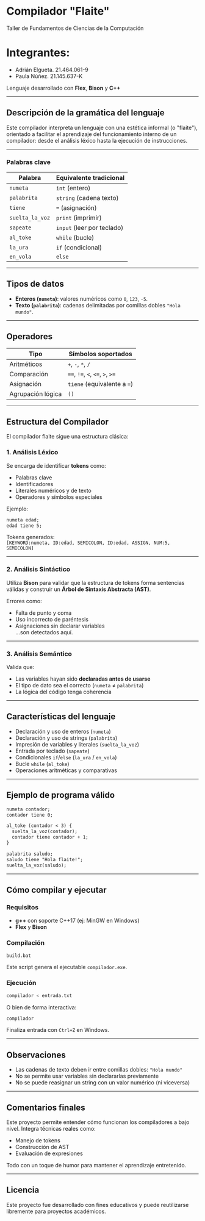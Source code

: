 # Compilador "Flaite"

Taller de Fundamentos de Ciencias de la Computación

# Integrantes:
- Adrián Elgueta. 21.464.061-9
- Paula Núñez. 21.145.637-K

Lenguaje desarrollado con **Flex**, **Bison** y **C++**

---

## Descripción de la gramática del lenguaje

Este compilador interpreta un lenguaje con una estética informal (o "flaite"), orientado a facilitar el aprendizaje del funcionamiento interno de un compilador: desde el análisis léxico hasta la ejecución de instrucciones.

---

### Palabras clave

| Palabra         | Equivalente tradicional  |
|-----------------|--------------------------|
| `numeta`        | `int` (entero)           |
| `palabrita`     | `string` (cadena texto)  |
| `tiene`         | `=` (asignación)         |
| `suelta_la_voz` | `print` (imprimir)       |
| `sapeate`       | `input` (leer por teclado) |
| `al_toke`       | `while` (bucle)          |
| `la_ura`        | `if` (condicional)       |
| `en_vola`       | `else`                   |

---

## Tipos de datos

- **Enteros (`numeta`)**: valores numéricos como `0`, `123`, `-5`.
- **Texto (`palabrita`)**: cadenas delimitadas por comillas dobles `"Hola mundo"`.

---

## Operadores

| Tipo              | Símbolos soportados  |
|-------------------|-----------------------|
| Aritméticos        | `+`, `-`, `*`, `/`     |
| Comparación        | `==`, `!=`, `<`, `<=`, `>`, `>=` |
| Asignación         | `tiene` (equivalente a `=`) |
| Agrupación lógica  | `()`                   |

---

## Estructura del Compilador

El compilador flaite sigue una estructura clásica:

### 1. Análisis Léxico

Se encarga de identificar **tokens** como:
- Palabras clave
- Identificadores
- Literales numéricos y de texto
- Operadores y símbolos especiales

Ejemplo:
```txt
numeta edad;
edad tiene 5;
```
Tokens generados:  
`[KEYWORD:numeta, ID:edad, SEMICOLON, ID:edad, ASSIGN, NUM:5, SEMICOLON]`

---

### 2. Análisis Sintáctico

Utiliza **Bison** para validar que la estructura de tokens forma sentencias válidas y construir un **Árbol de Sintaxis Abstracta (AST)**.

Errores como:
- Falta de punto y coma
- Uso incorrecto de paréntesis
- Asignaciones sin declarar variables  
...son detectados aquí.

---

### 3. Análisis Semántico

Valida que:
- Las variables hayan sido **declaradas antes de usarse**
- El tipo de dato sea el correcto (`numeta` ≠ `palabrita`)
- La lógica del código tenga coherencia

---

## Características del lenguaje

- Declaración y uso de enteros (`numeta`)
- Declaración y uso de strings (`palabrita`)
- Impresión de variables y literales (`suelta_la_voz`)
- Entrada por teclado (`sapeate`)
- Condicionales `if`/`else` (`la_ura` / `en_vola`)
- Bucle `while` (`al_toke`)
- Operaciones aritméticas y comparativas

---

## Ejemplo de programa válido

```txt
numeta contador;
contador tiene 0;

al_toke (contador < 3) {
  suelta_la_voz(contador);
  contador tiene contador + 1;
}

palabrita saludo;
saludo tiene "Hola flaite!";
suelta_la_voz(saludo);
```

---

## Cómo compilar y ejecutar

### Requisitos

- **g++** con soporte C++17 (ej: MinGW en Windows)
- **Flex** y **Bison**

### Compilación

```bash
build.bat
```

Este script genera el ejecutable `compilador.exe`.

### Ejecución

```bash
compilador < entrada.txt
```

O bien de forma interactiva:

```bash
compilador
```

Finaliza entrada con `Ctrl+Z` en Windows.

---

## Observaciones

- Las cadenas de texto deben ir entre comillas dobles: `"Hola mundo"`
- No se permite usar variables sin declararlas previamente
- No se puede reasignar un string con un valor numérico (ni viceversa)

---

## Comentarios finales

Este proyecto permite entender cómo funcionan los compiladores a bajo nivel. Integra técnicas reales como:
- Manejo de tokens
- Construcción de AST
- Evaluación de expresiones

Todo con un toque de humor para mantener el aprendizaje entretenido.

---

## Licencia

Este proyecto fue desarrollado con fines educativos y puede reutilizarse libremente para proyectos académicos.